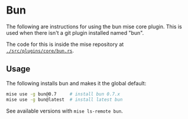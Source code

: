 # Bun

The following are instructions for using the bun mise core plugin. This is used when there isn't a
git plugin installed named "bun".

The code for this is inside the mise repository at
[`./src/plugins/core/bun.rs`](https://github.com/jdx/mise/blob/main/src/plugins/core/bun.rs).

## Usage

The following installs bun and makes it the global default:

```sh
mise use -g bun@0.7     # install bun 0.7.x
mise use -g bun@latest  # install latest bun
```

See available versions with `mise ls-remote bun`.
